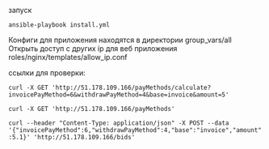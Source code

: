 запуск 

`ansible-playbook install.yml`

Конфиги для приложения находятся в директории group_vars/all
Открыть доступ с других ip для веб приложения roles/nginx/templates/allow_ip.conf



ссылки для проверки:

`curl -X GET 'http://51.178.109.166/payMethods/calculate?invoicePayMethod=6&withdrawPayMethod=4&base=invoice&amount=5'`

`curl -X GET 'http://51.178.109.166/payMethods'`

`curl --header "Content-Type: application/json" -X POST --data '{"invoicePayMethod":6,"withdrawPayMethod":4,"base":"invoice","amount":5.1}' 'http://51.178.109.166/bids'`
